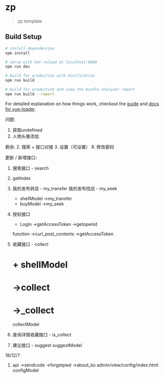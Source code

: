 # zp

> zp template

## Build Setup

``` bash
# install dependencies
npm install

# serve with hot reload at localhost:8080
npm run dev

# build for production with minification
npm run build

# build for production and view the bundle analyzer report
npm run build --report
```

For detailed explanation on how things work, checkout the [guide](http://vuejs-templates.github.io/webpack/) and [docs for vue-loader](http://vuejs.github.io/vue-loader).

问题:
1. 获取undefined
2. 人物头像添加

剩余:
2. 搜索
	+ 接口对接
3. 设置（可设置）
8. 修改密码


更新 / 新增接口:
1. 搜索接口 - search
2. getIndex
3. 我的发布转店 - my_transfer
   我的发布找店 - my_seek
	+ shellModel
		->my_transfer
	+ buyModel
		->my_seek
4. 授权接口
	+ Login
		->getAccessToken
		->getopenid

	function
		->curl_post_contents
		->getAccessToken
5. 收藏接口 - collect
	# + shellModel
	#	 ->collect
	#	 ->_collect
	collectModel
6. 查询详情收藏接口 - is_collect
7. 建议接口 - suggest
	suggestModel

18/12/7
1. api
	->sendcode
	->forgetpwd
	->about_ko
	admin/view/config/index.html
	configModel